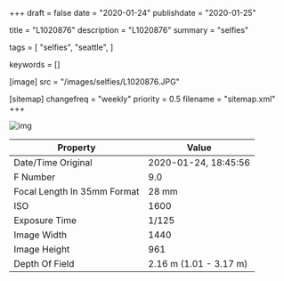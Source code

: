+++
draft = false
date = "2020-01-24"
publishdate = "2020-01-25"

title = "L1020876"
description = "L1020876"
summary = "selfies"

tags = [
    "selfies",
    "seattle",
]

keywords = []

[image]
    src = "/images/selfies/L1020876.JPG"

[sitemap]
    changefreq = "weekly"
    priority = 0.5
    filename = "sitemap.xml"
+++


![img](/images/selfies/L1020876.JPG)

Property | Value
---------|------
Date/Time Original              | 2020-01-24, 18:45:56
F Number                        | 9.0
Focal Length In 35mm Format     | 28 mm
ISO                             | 1600
Exposure Time                   | 1/125
Image Width                     | 1440
Image Height                    | 961
Depth Of Field                  | 2.16 m (1.01 - 3.17 m)
